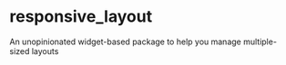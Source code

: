 # responsive_layout
An unopinionated widget-based package to help you manage multiple-sized layouts
